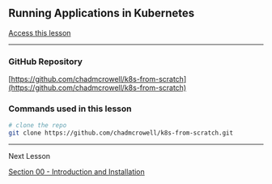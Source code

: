 ## Running Applications in Kubernetes

[Access this lesson](https://community.kubeskills.com/c/kubernetes-from-scratch)

---

### GitHub Repository

[https://github.com/chadmcrowell/k8s-from-scratch](https://github.com/chadmcrowell/k8s-from-scratch)


### Commands used in this lesson

```bash
# clone the repo
git clone https://github.com/chadmcrowell/k8s-from-scratch.git
```

---

Next Lesson

[Section 00 - Introduction and Installation](README.md)